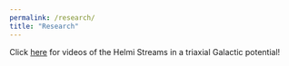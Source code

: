 ```yaml
---
permalink: /research/
title: "Research"
---
```


Click [here](hannekewoudenberg.github.io/_pages/HelmiStreams.md) for videos of the Helmi Streams in a triaxial Galactic potential!
